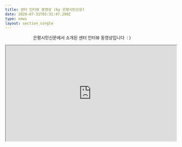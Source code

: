 ```yaml
---
title: 센터 인터뷰 동영상 (by 은평시민신문)
date: 2020-07-31T05:31:47.290Z
type: news
layout: section_single
---
```

<p style="text-align: center;">은평시민신문에서 소개된 센터 인터뷰 동영상입니다&nbsp; : )</p>
<p style="text-align: center;"><iframe src="https://www.youtube.com/embed/80mh2gdXf-c" width="560" height="314" allowfullscreen="allowfullscreen"></iframe></p>
<p style="text-align: center;">&nbsp;</p>
<p style="text-align: center;">&nbsp;</p>